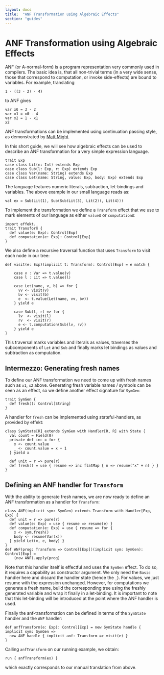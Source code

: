 ```yaml
---
layout: docs
title:  "ANF Transformation using Algebraic Effects"
section: "guides"
---
```


# ANF Transformation using Algebraic Effects
ANF (or A-normal-form) is a program representation very commonly used
in compilers.
The basic idea is, that all non-trivial terms (in a very wide sense,
those that correspond to computation, or invoke side-effects) are
bound to variables. For example, translating

```tut:book:silent
1 - ((3 - 2) - 4)
```

to ANF gives

```tut:book:silent
var x0 = 3 - 2
var x1 = x0 - 4
var x2 = 1 - x1
x2
```

ANF transformations can be implemented using continuation passing style,
as demonstrated by [Matt Might](http://matt.might.net/articles/a-normalization/).

In this short guide, we will see how algebraic effects can be used to
describe an ANF transformation for a very simple expression language.

```tut:book:silent
trait Exp
case class Lit(n: Int) extends Exp
case class Sub(l: Exp, r: Exp) extends Exp
case class Var(name: String) extends Exp
case class Let(name: String, value: Exp, body: Exp) extends Exp
```

The language features numeric literals, subtraction, let-bindings
and variables. The above example in our small language reads as:

```tut:book:silent
val ex = Sub(Lit(1), Sub(Sub(Lit(3), Lit(2)), Lit(4)))
```

To implement the transformation we define a `Transform` effect that
we use to mark elements of our language as either `value`s or
`computation`s:

```tut:book:silent
import effekt._
trait Transform {
  def value(e: Exp): Control[Exp]
  def computation(e: Exp): Control[Exp]
}
```

We also define a recursive traversal function that uses `Transform`
to visit each node in our tree:

```tut:book:silent
def visit(e: Exp)(implicit t: Transform): Control[Exp] = e match {

    case v : Var => t.value(v)
    case l : Lit => t.value(l)

    case Let(name, v, b) => for {
      vv <- visit(v)
      bv <- visit(b)
      e  <- t.value(Let(name, vv, bv))
    } yield e

    case Sub(l, r) => for {
      lv  <- visit(l)
      rv  <- visit(r)
      e <- t.computation(Sub(lv, rv))
    } yield e
}
```

This traversal marks variables and literals as values, traverses the
subcomponents of `Let` and `Sub` and finally marks let bindings as
values and subtraction as computation.

## Intermezzo: Generating fresh names

To define our ANF transformation we need to come up with fresh names
such as `x1`, `x2` above. Generating fresh variable names / symbols
can be seen as an effect, so we define another effect signature for
`SymGen`:

```tut:book:silent
trait SymGen {
  def fresh(): Control[String]
}
```

A handler for `fresh` can be implemented using stateful-handlers, as
provided by effekt:

```tut:book:silent
class SymState[R] extends SymGen with Handler[R, R] with State {
  val count = Field(0)
  private def inc = for {
    x <- count.value
    _ <- count.value = x + 1
  } yield x

  def unit = r => pure(r)
  def fresh() = use { resume => inc flatMap { n => resume("x" + n) } }
}
```

## Defining an ANF handler for `Transform`
With the ability to generate fresh names, we are now ready to define
an ANF transformation as a handler for `Transform`:

```tut:book:silent
class ANF(implicit sym: SymGen) extends Transform with Handler[Exp, Exp] {
  def unit = r => pure(r)
  def value(e: Exp) = use { resume => resume(e) }
  def computation(e: Exp) = use { resume => for {
    x <- sym.fresh()
    body <- resume(Var(x))
  } yield Let(x, e, body) }
}
def ANF(prog: Transform => Control[Exp])(implicit sym: SymGen): Control[Exp] =
    (new ANF).apply(prog)
```

Note that this handler itself is effectful and uses the `SymGen` effect. To do so, it
requires a capability as constructor argument. We only need the `Basic` handler here
and discard the handler state (hence the `_`). For values, we just resume with the
expression unchanged.
However, for computations we generate a fresh name, build the corresponding tree using
the freshly generated variable and wrap it finally in a let-binding.
It is important to note that this let-binding will be introduced at the point where
the ANF handler is used.

Finally the anf-transformation can be defined in terms of the `SymState` handler and
the `ANF` handler:

```tut:book:silent
def anfTransform(e: Exp): Control[Exp] = new SymState handle { implicit sym: SymGen =>
  new ANF handle { implicit anf: Transform => visit(e) }
}
```

Calling `anfTransform` on our running example, we obtain:

```tut
run { anfTransform(ex) }
```

which exactly corresponds to our manual translation from above.
